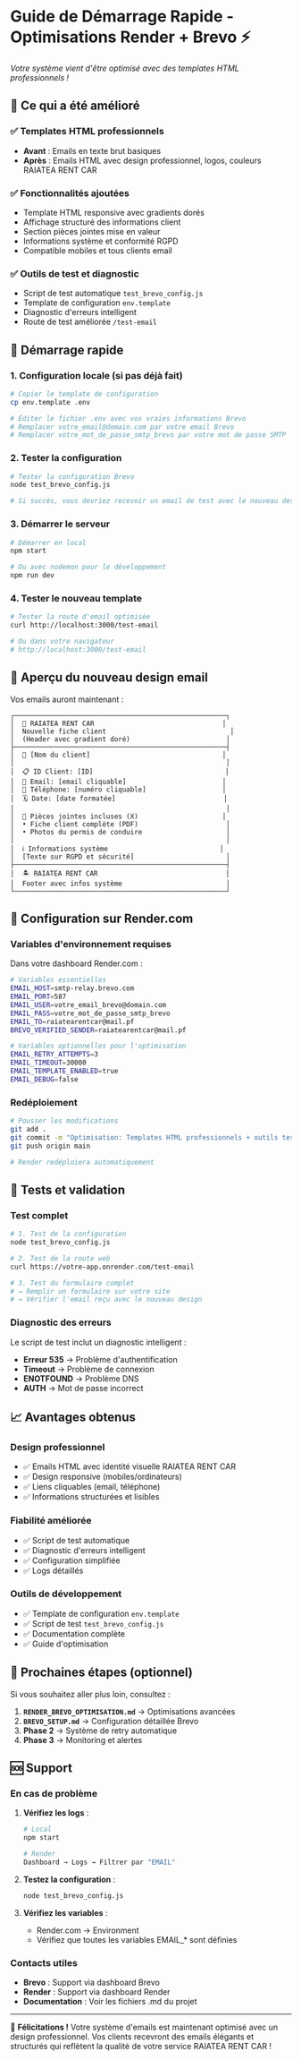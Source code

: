 # Guide de Démarrage Rapide - Optimisations Render + Brevo ⚡

*Votre système vient d'être optimisé avec des templates HTML professionnels !*

## 🎯 Ce qui a été amélioré

### ✅ Templates HTML professionnels
- **Avant** : Emails en texte brut basiques
- **Après** : Emails HTML avec design professionnel, logos, couleurs RAIATEA RENT CAR

### ✅ Fonctionnalités ajoutées
- Template HTML responsive avec gradients dorés
- Affichage structuré des informations client
- Section pièces jointes mise en valeur
- Informations système et conformité RGPD
- Compatible mobiles et tous clients email

### ✅ Outils de test et diagnostic
- Script de test automatique `test_brevo_config.js`
- Template de configuration `env.template`
- Diagnostic d'erreurs intelligent
- Route de test améliorée `/test-email`

## 🚀 Démarrage rapide

### 1. Configuration locale (si pas déjà fait)

```bash
# Copier le template de configuration
cp env.template .env

# Éditer le fichier .env avec vos vraies informations Brevo
# Remplacer votre_email@domain.com par votre email Brevo
# Remplacer votre_mot_de_passe_smtp_brevo par votre mot de passe SMTP
```

### 2. Tester la configuration

```bash
# Tester la configuration Brevo
node test_brevo_config.js

# Si succès, vous devriez recevoir un email de test avec le nouveau design !
```

### 3. Démarrer le serveur

```bash
# Démarrer en local
npm start

# Ou avec nodemon pour le développement
npm run dev
```

### 4. Tester le nouveau template

```bash
# Tester la route d'email optimisée
curl http://localhost:3000/test-email

# Ou dans votre navigateur
# http://localhost:3000/test-email
```

## 📧 Aperçu du nouveau design email

Vos emails auront maintenant :

```
┌─────────────────────────────────────────────────────┐
│  🚗 RAIATEA RENT CAR                                │
│  Nouvelle fiche client                               │
│  (Header avec gradient doré)                        │
├─────────────────────────────────────────────────────┤
│  👤 [Nom du client]                                 │
│                                                     │
│  📋 ID Client: [ID]                                 │
│  📧 Email: [email cliquable]                        │
│  📱 Téléphone: [numéro cliquable]                   │
│  🗓️ Date: [date formatée]                           │
│                                                     │
│  📎 Pièces jointes incluses (X)                     │
│  • Fiche client complète (PDF)                      │
│  • Photos du permis de conduire                     │
│                                                     │
│  ℹ️ Informations système                            │
│  [Texte sur RGPD et sécurité]                       │
├─────────────────────────────────────────────────────┤
│  🏝️ RAIATEA RENT CAR                                │
│  Footer avec infos système                          │
└─────────────────────────────────────────────────────┘
```

## 🔧 Configuration sur Render.com

### Variables d'environnement requises

Dans votre dashboard Render.com :

```bash
# Variables essentielles
EMAIL_HOST=smtp-relay.brevo.com
EMAIL_PORT=587
EMAIL_USER=votre_email_brevo@domain.com
EMAIL_PASS=votre_mot_de_passe_smtp_brevo
EMAIL_TO=raiatearentcar@mail.pf
BREVO_VERIFIED_SENDER=raiatearentcar@mail.pf

# Variables optionnelles pour l'optimisation
EMAIL_RETRY_ATTEMPTS=3
EMAIL_TIMEOUT=30000
EMAIL_TEMPLATE_ENABLED=true
EMAIL_DEBUG=false
```

### Redéploiement

```bash
# Pousser les modifications
git add .
git commit -m "Optimisation: Templates HTML professionnels + outils test"
git push origin main

# Render redéploiera automatiquement
```

## 🧪 Tests et validation

### Test complet

```bash
# 1. Test de la configuration
node test_brevo_config.js

# 2. Test de la route web
curl https://votre-app.onrender.com/test-email

# 3. Test du formulaire complet
# → Remplir un formulaire sur votre site
# → Vérifier l'email reçu avec le nouveau design
```

### Diagnostic des erreurs

Le script de test inclut un diagnostic intelligent :

- **Erreur 535** → Problème d'authentification
- **Timeout** → Problème de connexion
- **ENOTFOUND** → Problème DNS
- **AUTH** → Mot de passe incorrect

## 📈 Avantages obtenus

### Design professionnel
- ✅ Emails HTML avec identité visuelle RAIATEA RENT CAR
- ✅ Design responsive (mobiles/ordinateurs)
- ✅ Liens cliquables (email, téléphone)
- ✅ Informations structurées et lisibles

### Fiabilité améliorée
- ✅ Script de test automatique
- ✅ Diagnostic d'erreurs intelligent
- ✅ Configuration simplifiée
- ✅ Logs détaillés

### Outils de développement
- ✅ Template de configuration `env.template`
- ✅ Script de test `test_brevo_config.js`
- ✅ Documentation complète
- ✅ Guide d'optimisation

## 🔄 Prochaines étapes (optionnel)

Si vous souhaitez aller plus loin, consultez :

1. **`RENDER_BREVO_OPTIMISATION.md`** → Optimisations avancées
2. **`BREVO_SETUP.md`** → Configuration détaillée Brevo
3. **Phase 2** → Système de retry automatique
4. **Phase 3** → Monitoring et alertes

## 🆘 Support

### En cas de problème

1. **Vérifiez les logs** :
   ```bash
   # Local
   npm start
   
   # Render
   Dashboard → Logs → Filtrer par "EMAIL"
   ```

2. **Testez la configuration** :
   ```bash
   node test_brevo_config.js
   ```

3. **Vérifiez les variables** :
   - Render.com → Environment
   - Vérifiez que toutes les variables EMAIL_* sont définies

### Contacts utiles

- **Brevo** : Support via dashboard Brevo
- **Render** : Support via dashboard Render
- **Documentation** : Voir les fichiers .md du projet

---

🎉 **Félicitations !** Votre système d'emails est maintenant optimisé avec un design professionnel. Vos clients recevront des emails élégants et structurés qui reflètent la qualité de votre service RAIATEA RENT CAR ! 